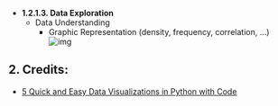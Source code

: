 - **1.2.1.3. Data Exploration**
	- Data Understanding
		- Graphic Representation (density, frequency, correlation, ...)
![img](https://github.com/daniellj/DataScience/blob/master/DataOrganizationAndDataVisualization/Python/Images/DataVisualizationGuide.jpeg)

## 2. Credits:

- [5 Quick and Easy Data Visualizations in Python with Code](https://towardsdatascience.com/5-quick-and-easy-data-visualizations-in-python-with-code-a2284bae952f)